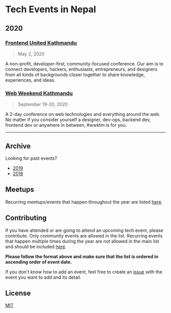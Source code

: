 # Tech Events in Nepal

## 2020

### [Frontend United Kathmandu](https://www.frontendunited.org/event/kathmandu-2020)

> May 2, 2020

A non-profit, developer-first, community-focused conference. Our aim is to connect developers, hackers, enthusiasts, entrepreneurs, and designers from all kinds of backgrounds closer together to share knowledge, experiences, and ideas.

### [Web Weekend Kathmandu](https://2020.wwktm.co)

> September 19-20, 2020

A 2-day conference on web technologies and everything around the web. No matter if you consider yourself a designer, dev-ops, backend dev, frontend dev or anywhere in between, #wwktm is for you.

---

## Archive

Looking for past events?

- [2019](archive/2019.md)
- [2018](archive/2018.md)

## Meetups

Recurring meetups/events that happen throughout the year are listed [here](meetup/README.md).

## Contributing

If you have attended or are going to attend an upcoming tech event, please contribute. Only community events are allowed in the list. Recurring events that happen multiple times during the year are not allowed in the main list and should be included [here](meetup/README.md).

**Please follow the format above and make sure that the list is ordered in ascending order of event date.**

If you don't know how to add an event, feel free to create an [issue](https://github.com/mesaugat/tech-events-in-nepal/issues) with the event you want to add and its detail.

## License

[MIT](LICENSE)
